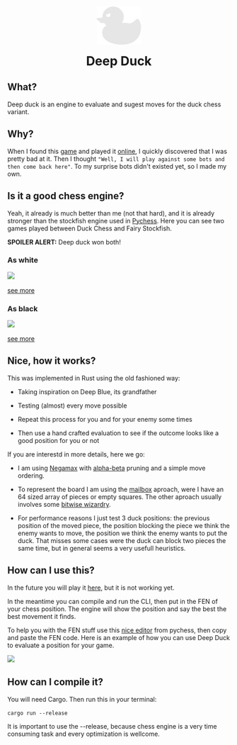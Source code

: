 <div align="center">
  <img width="100" src="img/logo_white.png" alt="ExpiraBot Logo" align="center">
</div>
<h1 align="center" style="margin-top: 20px;"> Deep Duck </h1>


## What?
Deep duck is an engine to evaluate and sugest moves for the duck chess variant.

## Why?
When I found this [game](https://www.chess.com/terms/duck-chess) and played it [online](https://www.chess.com/variants/duck-chess), I quickly discovered that I was pretty bad at it. Then I thought `"Well, I will play against some bots and then come back here"`. To my surprise bots didn't existed yet, so I made my own.

## Is it a good chess engine?
Yeah, it already is much better than me (not that hard), and it is already stronger than the stockfish engine used in [Pychess](https://www.pychess.org/). Here you can see two games played between Duck Chess and Fairy Stockfish.

**SPOILER ALERT:** Deep duck won both!

### As white
<img width="400" src="https://user-images.githubusercontent.com/48336152/214456234-71d418fa-1140-495a-a151-a9f43580fe9a.gif">

[see more](https://www.pychess.org/KjgWhlfk?ply=1)

### As black
<img width="400" src="https://user-images.githubusercontent.com/48336152/214456696-4c4863b2-415f-4383-8e43-d9aacb1ee4ea.gif">

[see more](https://www.pychess.org/rAiY9Qzd?ply=1)

## Nice, how it works? 
This was implemented in Rust using the old fashioned way: 

- Taking inspiration on Deep Blue, its grandfather

- Testing (almost) every move possible

- Repeat this process for you and for your enemy some times

- Then use a hand crafted evaluation to see if the outcome looks like a good position for you or not

If you are interestd in more details, here we go:

- I am using [Negamax](https://www.chessprogramming.org/Negamax) with [alpha-beta](https://www.chessprogramming.org/Alpha-Beta) pruning and a simple move ordering.

- To represent the board I am using the [mailbox](https://www.chessprogramming.org/Mailbox) aproach, were I have an 64 sized array of pieces or empty squares. The other aproach usually involves some [bitwise wizardry](https://www.chessprogramming.org/Bitboards).

- For performance reasons I just test 3 duck positions: the previous position of the moved piece, the position blocking the piece we think the enemy wants to move, the position we think the enemy wants to put the duck. That misses some cases were the duck can block two pieces the same time, but in general seems a very usefull heuristics.

## How can I use this?
In the future you will play it [here](https://andrefpf.github.io/duckmate/), but it is not working yet.

In the meantime you can compile and run the CLI, then put in the FEN of your chess position. The engine will show the position and say the best the best movement it finds.

To help you with the FEN stuff use this [nice editor](https://www.pychess.org/editor/duck) from pychess, then copy and paste the FEN code.
Here is an example of how you can use Deep Duck to evaluate a position for your game.

<a href="https://asciinema.org/a/OFZCXZ1pbIXUTJ2qtm7iRu16v" target="_blank">
<img width=600 src="https://asciinema.org/a/OFZCXZ1pbIXUTJ2qtm7iRu16v.svg" /></a>

## How can I compile it?
You will need Cargo. Then run this in your terminal: 

    cargo run --release

It is important to use the --release, because chess engine is a very time consuming task and every optimization is wellcome.
